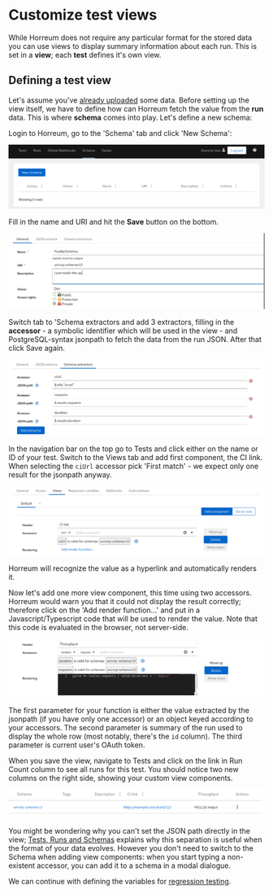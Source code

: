 # Customize test views

While Horreum does not require any particular format for the stored data you can use views to display summary information about each run. This is set in a **view**; each **test** defines it's own view.

## Defining a test view

Let's assume you've [already uploaded](./upload.html) some data. Before setting up the view itself, we have to define how can Horreum fetch the value from the **run** data. This is where **schema** comes into play. Let's define a new schema:

Login to Horreum, go to the 'Schema' tab and click 'New Schema':

<div class="screenshot"><img src="/assets/images/customize_views/00_schemas.png" /></div>

Fill in the name and URI and hit the **Save** button on the bottom.

<div class="screenshot"><img src="/assets/images/customize_views/01_new_schema.png" /></div>

Switch tab to 'Schema extractors and add 3 extractors, filling in the **accessor** - a symbolic identifier which will be used in the view - and PostgreSQL-syntax jsonpath to fetch the data from the run JSON. After that click Save again.

<div class="screenshot"><img src="/assets/images/customize_views/02_extractors.png" /></div>

In the navigation bar on the top go to Tests and click either on the name or ID of your test. Switch to the Views tab and add first component, the CI link. When selecting the `ciUrl` accessor pick 'First match' - we expect only one result for the jsonpath anyway.

<div class="screenshot"><img src="/assets/images/customize_views/03_view.png" /></div>

Horreum will recognize the value as a hyperlink and automatically renders it.

Now let's add one more view component, this time using two accessors. Horreum would warn you that it could not display the result correctly; therefore click on the 'Add render function...' and put in a Javascript/Typescript code that will be used to render the value. Note that this code is evaluated in the browser, not server-side.

<div class="screenshot"><img src="/assets/images/customize_views/04_throughput.png" /></div>

The first parameter for your function is either the value extracted by the jsonpath (if you have only one accessor) or an object keyed according to your accessors. The second parameter is summary of the run used to display the whole row (most notably, there's the `id` column). The third parameter is current user's OAuth token.

When you save the view, navigate to Tests and click on the link in Run Count column to see all runs for this test. You should notice two new columns on the right side, showing your custom view components.

<div class="screenshot"><img src="/assets/images/customize_views/05_columns.png" /></div>

You might be wondering why you can't set the JSON path directly in the view; [Tests, Runs and Schemas](/docs/test_run_schema.html) explains why this separation is useful when the format of your data evolves. However you don't need to switch to the Schema when adding view components: when you start typing a non-existent accessor, you can add it to a schema in a modal dialogue.

We can continue with defining the variables for [regression testing](/docs/regression.html).
